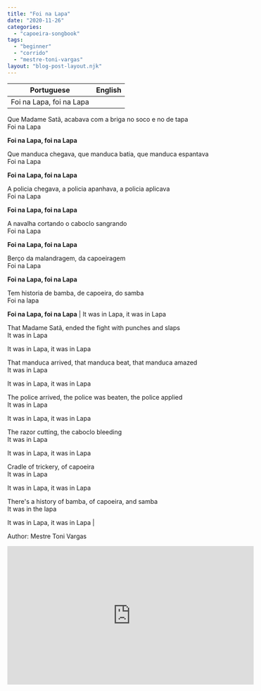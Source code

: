 ```yaml
---
title: "Foi na Lapa"
date: "2020-11-26"
categories: 
  - "capoeira-songbook"
tags: 
  - "beginner"
  - "corrido"
  - "mestre-toni-vargas"
layout: "blog-post-layout.njk"
---
```


| Portuguese | English |
| --- | --- |
| Foi na Lapa, foi na Lapa  
Que Madame Satã, acabava com a briga no soco e no de tapa  
Foi na Lapa  
  
**Foi na Lapa, foi na Lapa**  
  
Que manduca chegava, que manduca batia, que manduca espantava  
Foi na Lapa  
  
**Foi na Lapa, foi na Lapa**  
  
A policia chegava, a policia apanhava, a policia aplicava  
Foi na Lapa  
  
**Foi na Lapa, foi na Lapa**  
  
A navalha cortando o caboclo sangrando  
Foi na Lapa  
  
**Foi na Lapa, foi na Lapa**  
  
Berço da malandragem, da capoeiragem  
Foi na Lapa  
  
**Foi na Lapa, foi na Lapa**  
  
Tem historia de bamba, de capoeira, do samba  
Foi na lapa  
  
**Foi na Lapa, foi na Lapa** | It was in Lapa, it was in Lapa  
  
That Madame Satã, ended the fight with punches and slaps  
It was in Lapa  
  
It was in Lapa, it was in Lapa  
  
That manduca arrived, that manduca beat, that manduca amazed  
It was in Lapa  
  
It was in Lapa, it was in Lapa  
  
The police arrived, the police was beaten, the police applied  
It was in Lapa  
  
It was in Lapa, it was in Lapa  
  
The razor cutting, the caboclo bleeding  
It was in Lapa  
  
It was in Lapa, it was in Lapa  
  
Cradle of trickery, of capoeira  
It was in Lapa  
  
It was in Lapa, it was in Lapa  
  
There's a history of bamba, of capoeira, and samba  
It was in the lapa  
  
It was in Lapa, it was in Lapa |

<figcaption>

Author: Mestre Toni Vargas

</figcaption>

<iframe width="560" height="315" src="https://www.youtube.com/embed/41eTDhJ9Nv8" title="YouTube video player" frameborder="0" allow="accelerometer; autoplay; clipboard-write; encrypted-media; gyroscope; picture-in-picture" allowfullscreen></iframe>
